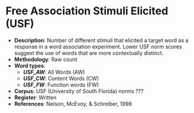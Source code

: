# Free Association Stimuli Elicited (USF)

- **Description**: Number of different stimuli that elicited a target word as a response in a word association experiment. Lower USF norm scores suggest the use of words that are more contextually distinct.
- **Methodology**: Raw count
- **Word types**:
    - ***USF_AW***: All Words (AW)
    - ***USF_CW***: Content Words (CW)
    - ***USF_FW***: Function words (FW)
- **Corpus**: USF (University of South Florida) norms ???
- **Register**: Written
- **References**: Nelson, McEvoy, & Schreiber, 1998